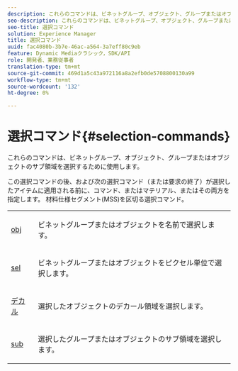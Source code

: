```yaml
---
description: これらのコマンドは、ビネットグループ、オブジェクト、グループまたはオブジェクトのサブ領域を選択するために使用します。
seo-description: これらのコマンドは、ビネットグループ、オブジェクト、グループまたはオブジェクトのサブ領域を選択するために使用します。
seo-title: 選択コマンド
solution: Experience Manager
title: 選択コマンド
uuid: fac4080b-3b7e-46ac-a564-3a7eff80c9eb
feature: Dynamic Mediaクラシック，SDK/API
role: 開発者、業務従事者
translation-type: tm+mt
source-git-commit: 469d1a5c43a972116a8a2efb0de5708800130a99
workflow-type: tm+mt
source-wordcount: '132'
ht-degree: 0%

---
```



# 選択コマンド{#selection-commands}

これらのコマンドは、ビネットグループ、オブジェクト、グループまたはオブジェクトのサブ領域を選択するために使用します。

この選択コマンドの後、および次の選択コマンド（または要求の終了）が選択したアイテムに適用される前に、コマンド、またはマテリアル、またはその両方を指定します。 材料仕様セグメント(MSS)を区切る選択コマンド。

<table id="simpletable_028957E516644FE8A7B1BC056A32FCD1"> 
 <tr class="strow"> 
  <td class="stentry"> <p><span class="codeph"> <a href="../../../../../../ir-api/http-protocol/image-rendering-api-ref/c-ir-http-protocol-ref/c-ir-http-protocol-command-reference/r-ir-obj.md#reference-31e7dac7931b4e0eb3c7589f120a1e6a" type="reference" format="dita" scope="local"> obj</a> </span> </p></td> 
  <td class="stentry"> <p>ビネットグループまたはオブジェクトを名前で選択します。 </p></td> 
 </tr> 
 <tr class="strow"> 
  <td class="stentry"> <p><span class="codeph"> <a href="../../../../../../ir-api/http-protocol/image-rendering-api-ref/c-ir-http-protocol-ref/c-ir-http-protocol-command-reference/r-ir-sel.md#reference-01322c58d414481385c29fcdd27a090b" type="reference" format="dita" scope="local"> sel</a></span> </p></td> 
  <td class="stentry"> <p>ビネットグループまたはオブジェクトをピクセル単位で選択します。 </p></td> 
 </tr> 
 <tr class="strow"> 
  <td class="stentry"> <p><span class="codeph"> <a href="../../../../../../ir-api/http-protocol/image-rendering-api-ref/c-ir-http-protocol-ref/c-ir-http-protocol-command-reference/r-ir-decal.md#reference-3a5f1adc7fe24c91aa5655d64038e857" type="reference" format="dita" scope="local"> デカル</a></span> </p></td> 
  <td class="stentry"> <p>選択したオブジェクトのデカール領域を選択します。 </p></td> 
 </tr> 
 <tr class="strow"> 
  <td class="stentry"> <p><span class="codeph"> <a href="../../../../../../ir-api/http-protocol/image-rendering-api-ref/c-ir-http-protocol-ref/c-ir-http-protocol-command-reference/r-ir-sub.md#reference-3cedba817f3c401495ba32bd1bf9b383" type="reference" format="dita" scope="local"> sub</a></span> </p></td> 
  <td class="stentry"> <p>選択したグループまたはオブジェクトのサブ領域を選択します。 </p></td> 
 </tr> 
</table>

